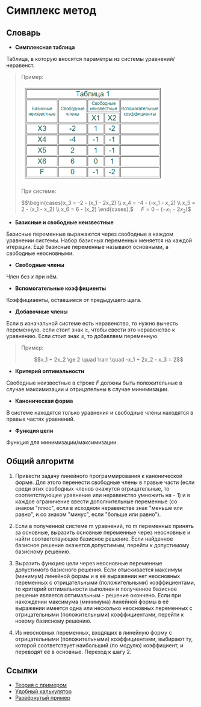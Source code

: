 ﻿# Симплекс метод

## Словарь

* **Симплексная таблица**

Таблица, в которую вносятся параметры из системы уравнений/неравенст.

> Пример:
>
>![table](.\Sources\table.png)
>
> При системе:
>
> $$\begin{cases}x_3 = -2 - (x_1 - 2x_2) \\
> x_4 = -4 - (-x_1 - x_2) \\
> x_5 = 2 - (x_1 - x_2) \\
> x_6 = 6 - (x_2)
> \end{cases},$
> $\quad F = 0 - (-x_1 - 2x_2)$$

* **Базисные и свободные неизвестные**

Базисные переменные выражаются через свободные в каждом уравнении системы. Набор базисных переменных меняется на каждой итерации. Ещё базисные переменные называют основными, а свободные неосновными.

* **Свободные члены**

Член без $x$ при нём.

* **Вспомогательные коэффициенты**

Коэффициаенты, оставшиеся от предыдущего щага.

* **Добавочные члены**

Если в изначальной системе есть неравенство, то нужно вычесть переменную, если стоит знак $\ge$, чтобы свести это неравенство к уравнению. Если стоит знак $\le$, то добавляем переменную.

> Пример:
>
> $$x_1 + 2x_2 \ge 2 \quad \rarr \quad -x_1 + 2x_2 - x_3 = 2$$

* **Критерий оптимальности**

Свободные неизвестные в строке $F$ должны быть положительные в случае максимизации и отрицательны в случае минимизации.

* **Каноническая форма**

В системе находятся только уравнения и свободные члены находятся в правых частях уравнений.

* **Функция цели**

Функция для минимизации/максимизации.

## Общий алгоритм

1. Привести задачу линейного программирования к канонической форме. Для этого перенести свободные члены в правые части (если среди этих свободных членов окажутся отрицательные, то соответствующее уравнение или неравенство умножить на - 1) и в каждое ограничение ввести дополнительные переменные (со знаком "плюс", если в исходном неравенстве знак "меньше или равно", и со знаком "минус", если "больше или равно").

2. Если в полученной системе m уравнений, то m переменных принять за основные, выразить основные переменные через неосновные и найти соответствующее базисное решение. Если найденное базисное решение окажется допустимым, перейти к допустимому базисному решению.

3. Выразить функцию цели через неосновные переменные допустимого базисного решения. Если отыскивается максимум (минимум) линейной формы и в её выражении нет неосновных переменных с отрицательными (положительными) коэффициентами, то критерий оптимальности выполнен и полученное базисное решение является оптимальным - решение окончено. Если при нахождении максимума (минимума) линейной формы в её выражении имеется одна или несколько неосновных переменных с отрицательными (положительными) коэффициентами, перейти к новому базисному решению.

4. Из неосновных переменных, входящих в линейную форму с отрицательными (положительными) коэффициентами, выбирают ту, которой соответствует наибольший (по модулю) коэффициент, и переводят её в основные. Переход к шагу 2.

## Ссылки

* [Теория с примером](https://function-x.ru/simplex_method_example_algorithm.html)
* [Удобный калькулятор](https://programforyou.ru/calculators/simplex-method)
* [Развёрнутый пример](https://math.semestr.ru/simplex/simplex2.php)